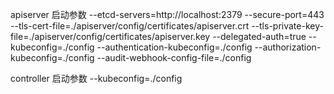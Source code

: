 apiserver 启动参数  --etcd-servers=http://localhost:2379 --secure-port=443 --tls-cert-file=./apiserver/config/certificates/apiserver.crt --tls-private-key-file=./apiserver/config/certificates/apiserver.key --delegated-auth=true --kubeconfig=./config --authentication-kubeconfig=./config --authorization-kubeconfig=./config --audit-webhook-config-file=./config


controller 启动参数  --kubeconfig=./config